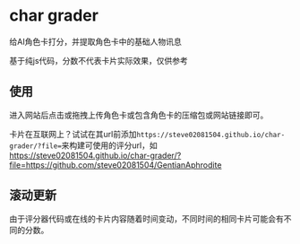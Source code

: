 # char grader

给AI角色卡打分，并提取角色卡中的基础人物讯息

基于纯js代码，分数不代表卡片实际效果，仅供参考

## 使用

进入网站后点击或拖拽上传角色卡或包含角色卡的压缩包或网站链接即可。

卡片在互联网上？试试在其url前添加`https://steve02081504.github.io/char-grader/?file=`来构建可使用的评分url，如<https://steve02081504.github.io/char-grader/?file=https://github.com/steve02081504/GentianAphrodite>

## 滚动更新

由于评分器代码或在线的卡片内容随着时间变动，不同时间的相同卡片可能会有不同的分数。
